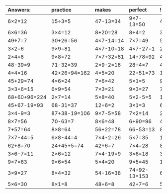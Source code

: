 | Answers: | practice | makes | perfect | ! |
| :--- | :--- | :--- | :--- | :--- |
| 6×2=12 | 15÷3=5 | 47-13=34 | 9×7-13=50 | 43-3=40 | 
| 6×6=36 | 3×4=12 | 8+20=28 | 8÷4=2 | 31-22=9 | 
| 49÷7=7 | 30+26=56 | 4×7-14=14 | 7×7=49 | 59-14=45 | 
| 3×2=6 | 9×9=81 | 4×7-10=18 | 4×7-27=1 | 22+89-25=86 | 
| 2×4=8 | 9×8=72 | 7×7+32=81 | 14+78=92 | 42+88+84=214 | 
| 48-39=9 | 71-32=39 | 2×9-2=16 | 28÷4=7 | 48-34=14 | 
| 4×4=16 | 42+26+94=162 | 4×5=20 | 22+51=73 | 12÷4=3 | 
| 45+29=74 | 4×6=24 | 7×6=42 | 5×1=5 | 96-58=38 | 
| 3×3+6=15 | 6×9=54 | 7×3=21 | 9×3=27 | 7×5+8=43 | 
| 68+60+96=224 | 2×7=14 | 5×8=40 | 5×2-5=5 | 1×8=8 | 
| 45+67-19=93 | 68-31=37 | 12÷6=2 | 3×1=3 | 6×5=30 | 
| 3×4-9=3 | 87+38-19=106 | 9×7-5=58 | 7×2=14 | 2×1=2 | 
| 8×7=56 | 70-63=7 | 8×6=48 | 6+90=96 | 43+54=97 | 
| 7+57=64 | 8×8=64 | 56+22=78 | 66-53=13 | 86-27=59 | 
| 7×7-44=5 | 6×8-44=4 | 7×4-2=26 | 5×7=35 | 1×7=7 | 
| 62+8=70 | 24+45+5=74 | 42÷6=7 | 7×4=28 | 84+8-39=53 | 
| 3×6-7=11 | 2×6=12 | 7×4-19=9 | 3×6=18 | 36+14=50 | 
| 9×7=63 | 9×6=54 | 5×4=20 | 9×5=45 | 16÷4=4 | 
| 3×9=27 | 8×4=32 | 54-16=38 | 74+92-13=153 | 68+4=72 | 
| 5×6=30 | 8×1=8 | 48÷6=8 | 42÷7=6 | 5×5-2=23 | 
